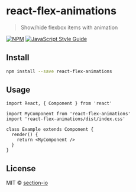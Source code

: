 # react-flex-animations

> Show/hide flexbox items with animation

[![NPM](https://img.shields.io/npm/v/react-flex-animations.svg)](https://www.npmjs.com/package/react-flex-animations) [![JavaScript Style Guide](https://img.shields.io/badge/code_style-standard-brightgreen.svg)](https://standardjs.com)

## Install

```bash
npm install --save react-flex-animations
```

## Usage

```tsx
import React, { Component } from 'react'

import MyComponent from 'react-flex-animations'
import 'react-flex-animations/dist/index.css'

class Example extends Component {
  render() {
    return <MyComponent />
  }
}
```

## License

MIT © [section-io](https://github.com/section-io)
